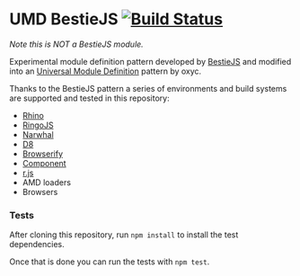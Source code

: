 UMD BestieJS [![Build Status](https://travis-ci.org/oxyc/umd-bestiejs.png)](https://travis-ci.org/oxyc/umd-bestiejs)
============

_Note this is NOT a BestieJS module._

Experimental module definition pattern developed by [BestieJS](https://github.com/bestiejs)
and modified into an [Universal Module Definition](https://github.com/umdjs/umd) pattern by oxyc.

Thanks to the BestieJS pattern a series of environments and build systems are
supported and tested in this repository:

- [Rhino](https://developer.mozilla.org/en-US/docs/Rhino)
- [RingoJS](http://ringojs.org)
- [Narwhal](https://github.com/280north/narwhal)
- [D8](http://code.google.com/p/v8/)
- [Browserify](http://browserify.org/)
- [Component](http://component.io/)
- [r.js](http://requirejs.org/docs/optimization.html)
- AMD loaders
- Browsers

### Tests

After cloning this repository, run `npm install` to install the test dependencies.

Once that is done you can run the tests with `npm test`.
